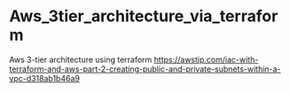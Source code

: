 # Aws_3tier_architecture_via_terraform
Aws 3-tier architecture using terraform 
https://awstip.com/iac-with-terraform-and-aws-part-2-creating-public-and-private-subnets-within-a-vpc-d318ab1b46a9
